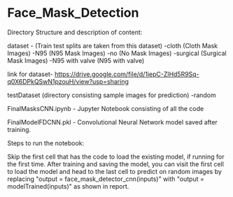 # Face_Mask_Detection

Directory Structure and description of content:

dataset - (Train test splits are taken from this dataset)
	-cloth (Cloth Mask  Images)
	-N95 (N95 Mask  Images)
	-no (No Mask  Images)
	-surgical (Surgical Mask  Images)
	-N95 with valve (N95 with valve)

link for dataset- https://drive.google.com/file/d/1iepC-ZlHd5R9Sq-q0X6DPkQSwN1pzouH/view?usp=sharing

testDataset (directory consisting sample images for prediction)
	-random

FinalMasksCNN.ipynb - Jupyter Notebook consisting of all the code

FinalModelFDCNN.pkl - Convolutional Neural Network model saved after training.

Steps to run the notebook:

Skip the first cell that has the code to load the existing model, if running for the first time. 
After training and saving the model, you can visit the first cell to load the model and head to the last cell to predict on random images by replacing "output = face_mask_detector_cnn(inputs)" 
with "output = modelTrained(inputs)" as shown in report.
